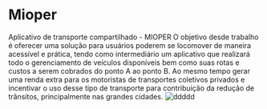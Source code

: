 # Mioper
Aplicativo de transporte compartilhado - MIOPER
O objetivo desde trabalho é oferecer uma solução para usuários poderem se locomover de maneira acessível e prática, 
tendo como intermediário um aplicativo que realizará todo o gerenciamento de veículos disponíveis bem como suas rotas 
e custos a serem cobrados do ponto A ao ponto B. Ao mesmo tempo gerar uma renda extra para os motoristas de transportes 
coletivos privados e incentivar o uso desse tipo de transporte para contribuição da redução de trânsitos,
principalmente nas grandes cidades.
![ddddd](https://imgur.com/N5wODLy)
